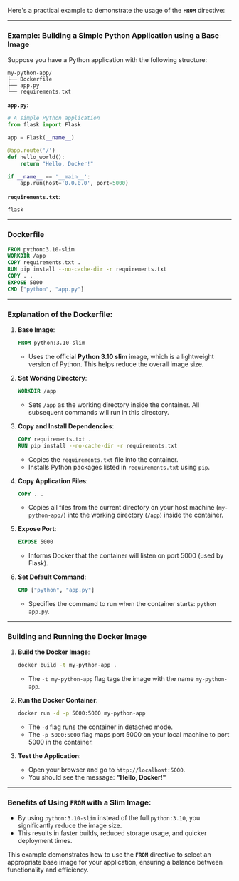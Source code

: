  Here's a practical example to demonstrate the usage of the **`FROM`** directive:

---

### **Example: Building a Simple Python Application using a Base Image**

Suppose you have a Python application with the following structure:

```
my-python-app/
├── Dockerfile
├── app.py
└── requirements.txt
```

**`app.py`**:
```python
# A simple Python application
from flask import Flask

app = Flask(__name__)

@app.route('/')
def hello_world():
    return "Hello, Docker!"

if __name__ == '__main__':
    app.run(host='0.0.0.0', port=5000)
```

**`requirements.txt`**:
```
flask
```

---

### **Dockerfile**

```dockerfile
FROM python:3.10-slim
WORKDIR /app
COPY requirements.txt .
RUN pip install --no-cache-dir -r requirements.txt
COPY . .
EXPOSE 5000
CMD ["python", "app.py"]
```

---

### **Explanation of the Dockerfile:**

1. **Base Image**:
   ```dockerfile
   FROM python:3.10-slim
   ```
   - Uses the official **Python 3.10 slim** image, which is a lightweight version of Python. This helps reduce the overall image size.

2. **Set Working Directory**:
   ```dockerfile
   WORKDIR /app
   ```
   - Sets `/app` as the working directory inside the container. All subsequent commands will run in this directory.

3. **Copy and Install Dependencies**:
   ```dockerfile
   COPY requirements.txt .
   RUN pip install --no-cache-dir -r requirements.txt
   ```
   - Copies the `requirements.txt` file into the container.
   - Installs Python packages listed in `requirements.txt` using `pip`.

4. **Copy Application Files**:
   ```dockerfile
   COPY . .
   ```
   - Copies all files from the current directory on your host machine (`my-python-app/`) into the working directory (`/app`) inside the container.

5. **Expose Port**:
   ```dockerfile
   EXPOSE 5000
   ```
   - Informs Docker that the container will listen on port 5000 (used by Flask).

6. **Set Default Command**:
   ```dockerfile
   CMD ["python", "app.py"]
   ```
   - Specifies the command to run when the container starts: `python app.py`.

---

### **Building and Running the Docker Image**

1. **Build the Docker Image**:
   ```bash
   docker build -t my-python-app .
   ```
   - The `-t my-python-app` flag tags the image with the name `my-python-app`.

2. **Run the Docker Container**:
   ```bash
   docker run -d -p 5000:5000 my-python-app
   ```
   - The `-d` flag runs the container in detached mode.
   - The `-p 5000:5000` flag maps port 5000 on your local machine to port 5000 in the container.

3. **Test the Application**:
   - Open your browser and go to `http://localhost:5000`.
   - You should see the message: **"Hello, Docker!"**

---

### **Benefits of Using `FROM` with a Slim Image**:
- By using `python:3.10-slim` instead of the full `python:3.10`, you significantly reduce the image size.
- This results in faster builds, reduced storage usage, and quicker deployment times.

This example demonstrates how to use the **`FROM`** directive to select an appropriate base image for your application, ensuring a balance between functionality and efficiency.
